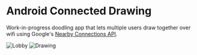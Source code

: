 # Android Connected Drawing

Work-in-progress doodling app that lets multiple users draw together over wifi using Google's [Nearby Connections API](https://developers.google.com/nearby/connections/overview).

![Lobby](http://i.imgur.com/H7GBaFM.png?1) ![Drawing](http://i.imgur.com/9eqNzbN.png?1)
